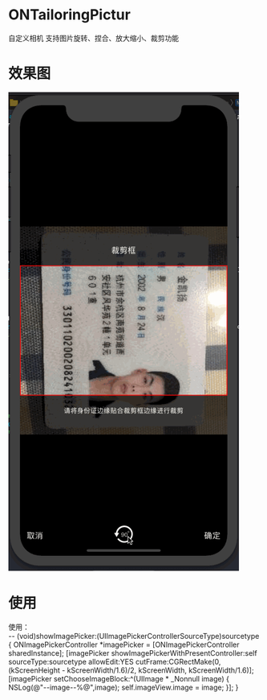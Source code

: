 # ONTailoringPictur

自定义相机
支持图片旋转、捏合、放大缩小、裁剪功能

# 效果图
![image](https://github.com/MrJalen/ONTailoringPicture/raw/master/ONTailoringPicture/ONTailoringPicture/123.gif)

# 使用
使用：</br>
-- (void)showImagePicker:(UIImagePickerControllerSourceType)sourcetype {
	ONImagePickerController *imagePicker = [ONImagePickerController sharedInstance];
	[imagePicker showImagePickerWithPresentController:self sourceType:sourcetype allowEdit:YES cutFrame:CGRectMake(0, (kScreenHeight - kScreenWidth/1.6)/2, kScreenWidth, kScreenWidth/1.6)];
	[imagePicker setChooseImageBlock:^(UIImage * _Nonnull image) {
		NSLog(@"--image--%@",image);
		self.imageView.image = image;
	}];
}
